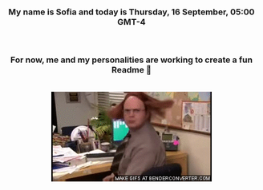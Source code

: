 


<div align="center">
<h3 >My name is Sofia and today is Thursday, 16 September, 05:00 GMT-4</h3><br>
<h3 >For now, me and my personalities are working to create a fun Readme 👋
</h3><br>
<img src='img/dwight.gif' alt='working...'/>
</div>
